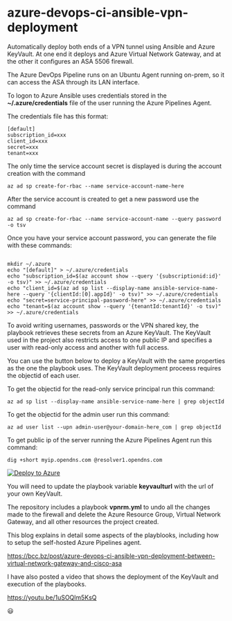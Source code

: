 # azure-devops-ci-ansible-vpn-deployment
Automatically deploy both ends of a VPN tunnel using Ansible and Azure KeyVault.  At one end it deploys and Azure Virtual Network Gateway, and at the other it configures an ASA 5506 firewall.

The Azure DevOps Pipeline runs on an Ubuntu Agent running on-prem, so it can access the ASA through its LAN interface. 

To logon to Azure Ansible uses credentials stored in the __~/.azure/credentials__ file of the user running the Azure Pipelines Agent.

The credentials file has this format:

```Text
[default]
subscription_id=xxx
client_id=xxx
secret=xxx
tenant=xxx
```

The only time the service account secret is displayed is during the account creation with the command

`az ad sp create-for-rbac --name service-account-name-here`

After the service account is created to get a new password use the command

`az ad sp create-for-rbac --name service-account-name --query password -o tsv`

Once you have your service account password, you can generate the file with these commands:

```Shell

mkdir ~/.azure
echo "[default]" > ~/.azure/credentials
echo "subscription_id=$(az account show --query '{subscriptionid:id}' -o tsv)" >> ~/.azure/credentials
echo "client_id=$(az ad sp list --display-name ansible-service-name-here --query '{clientId:[0].appId}' -o tsv)" >> ~/.azure/credentials
echo "secret=service-principal-password-here" >> ~/.azure/credentials
echo "tenant=$(az account show --query '{tenantId:tenantId}' -o tsv)" >> ~/.azure/credentials

```

To avoid writing usernames, passwords or the VPN shared key, the playbook retrieves these secrets from an Azure KeyVault.  The KeyVault used in the project also restricts access to one public IP and specifies a user with read-only access and another with full access. 

You can use the button below to deploy a KeyVault with the same properties as the one the playbook uses.  The KeyVault deployment proceess requires the objectid of each user.

To get the objectid for the read-only service principal run this command:

`az ad sp list --display-name ansible-service-name-here | grep objectId`

To get the objectid for the admin user run this command:

`az ad user list --upn admin-user@your-domain-here_com | grep objectId`

To get public ip of the server running the Azure Pipelines Agent run this command:

`dig +short myip.opendns.com @resolver1.opendns.com`

[![Deploy to Azure](https://aka.ms/deploytoazurebutton)](https://portal.azure.com/#create/Microsoft.Template/uri/https%3A%2F%2Fraw.githubusercontent.com%2FBetter-Computing-Consulting%2Fazure-devops-ci-ansible-vpn-deployment%2Fmaster%2FKeyVault.json)


You will need to update the playbook variable __keyvaulturl__ with the url of your own KeyVault.

The repository includes a playbook __vpnrm.yml__ to undo all the changes made to the firewall and delete the Azure Resource Group, Virtual Network Gateway, and all other resources the project created.

This blog explains in detail some aspects of the playblooks, including how to setup the self-hosted Azure Pipelines agent.

https://bcc.bz/post/azure-devops-ci-ansible-vpn-deployment-between-virtual-network-gateway-and-cisco-asa

I have also posted a video that shows the deployment of the KeyVault and execution of the playbooks.

https://youtu.be/1uSOQlm5KsQ



:smiley:
